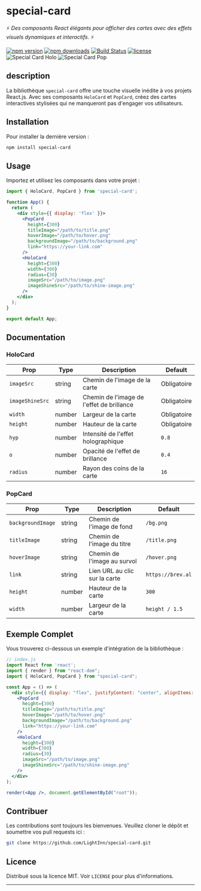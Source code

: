 # special-card

⚡ *Des composants React élégants pour afficher des cartes avec des effets visuels dynamiques et interactifs.* ⚡

[![npm version](https://img.shields.io/npm/v/special-card.svg?style=flat)](https://www.npmjs.com/package/special-card)
[![npm downloads](https://img.shields.io/npm/dm/special-card.svg?style=flat)](https://www.npmjs.com/package/special-card)
[![Build Status](https://img.shields.io/travis/LightInn/special-card/master.svg?style=flat)](https://travis-ci.org/LightInn/special-card)
[![license](https://img.shields.io/github/license/LightInn/special-card.svg?style=flat)](https://github.com/LightInn/special-card/blob/master/LICENSE) 
![Special Card Holo](https://user-images.githubusercontent.com/holocard-demo.gif "HoloCard Effet")
![Special Card Pop](https://user-images.githubusercontent.com/popcard-demo.gif "PopCard Effet")


## description

La bibliothèque `special-card` offre une touche visuelle inédite à vos projets React.js. Avec ses composants `HoloCard` et `PopCard`, créez des cartes interactives stylisées qui ne manqueront pas d'engager vos utilisateurs.

## Installation

Pour installer la dernière version :

```sh
npm install special-card
```

## Usage

Importez et utilisez les composants dans votre projet :

```jsx
import { HoloCard, PopCard } from 'special-card';

function App() {
  return (
    <div style={{ display: 'flex' }}>
      <PopCard 
        height={300}
        titleImage="/path/to/title.png"
        hoverImage="/path/to/hover.png"
        backgroundImage="/path/to/background.png"
        link="https://your-link.com"
      />
      <HoloCard
        height={300}
        width={300}
        radius={30}
        imageSrc="/path/to/image.png"
        imageShineSrc="/path/to/shine-image.png"
      />
    </div>
  );
}

export default App;
```

## Documentation

### HoloCard

| Prop           | Type   | Description                              | Default       |
| -------------- | ------ | ---------------------------------------- | ------------- |
| `imageSrc`     | string | Chemin de l'image de la carte            | Obligatoire   |
| `imageShineSrc`| string | Chemin de l'image de l'effet de brillance| Obligatoire   |
| `width`        | number | Largeur de la carte                      | Obligatoire   |
| `height`       | number | Hauteur de la carte                      | Obligatoire   |
| `hyp`          | number | Intensité de l'effet holographique       | `0.8`         |
| `o`            | number | Opacité de l'effet de brillance          | `0.4`         |
| `radius`       | number | Rayon des coins de la carte              | `16`          |

### PopCard

| Prop             | Type   | Description                          | Default         |
| ---------------- | ------ | ------------------------------------ | --------------- |
| `backgroundImage`| string | Chemin de l'image de fond            | `/bg.png`       |
| `titleImage`     | string | Chemin de l'image du titre           | `/title.png`    |
| `hoverImage`     | string | Chemin de l'image au survol          | `/hover.png`    |
| `link`           | string | Lien URL au clic sur la carte        | `https://brev.al`|
| `height`         | number | Hauteur de la carte                  | `300`           |
| `width`          | number | Largeur de la carte                  | `height / 1.5`  |

## Exemple Complet

Vous trouverez ci-dessous un exemple d'intégration de la bibliothèque :

```jsx
// index.js
import React from 'react';
import { render } from "react-dom";
import { HoloCard, PopCard } from "special-card";

const App = () => (
  <div style={{ display: "flex", justifyContent: "center", alignItems: "center" }}>
    <PopCard 
      height={300} 
      titleImage="/path/to/title.png"
      hoverImage="/path/to/hover.png"
      backgroundImage="/path/to/background.png"
      link="https://your-link.com"
    />
    <HoloCard
      height={300}
      width={300}
      radius={30}
      imageSrc="/path/to/image.png"
      imageShineSrc="/path/to/shine-image.png"
    />
  </div>
);

render(<App />, document.getElementById("root"));
```

## Contribuer

Les contributions sont toujours les bienvenues. Veuillez cloner le dépôt et soumettre vos pull requests ici :

```sh
git clone https://github.com/LightInn/special-card.git
```

## Licence

Distribué sous la licence MIT. Voir `LICENSE` pour plus d'informations.

---
